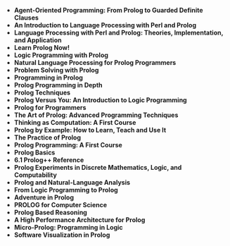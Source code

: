  

<ul>
  
 <li><b><a target="_blank" href="https://github.com/manjunath5496/Prolog-Books/blob/master/plg(1).pdf" style="text-decoration:none;">Agent-Oriented Programming: From Prolog to Guarded Definite Clauses</a></b></li>
  
<li><b><a target="_blank" href="https://github.com/manjunath5496/Prolog-Books/blob/master/plg(2).pdf" style="text-decoration:none;">An Introduction to Language Processing with Perl and Prolog</a></b></li>

<li><b><a target="_blank" href="https://github.com/manjunath5496/Prolog-Books/blob/master/plg(3).pdf" style="text-decoration:none;">Language Processing with Perl and Prolog: Theories, Implementation, and Application</a></b></li>                         
  <li><b><a target="_blank" href="https://github.com/manjunath5496/Prolog-Books/blob/master/plg(4).pdf" style="text-decoration:none;">Learn Prolog Now!</a></b></li>
  
   <li><b><a target="_blank" href="https://github.com/manjunath5496/Prolog-Books/blob/master/plg(5).pdf" style="text-decoration:none;">Logic Programming with Prolog</a></b></li>  
   
 <li><b><a target="_blank" href="https://github.com/manjunath5496/Prolog-Books/blob/master/plg(6).pdf" style="text-decoration:none;">Natural Language Processing for Prolog Programmers</a></b></li>
  
<li><b><a target="_blank" href="https://github.com/manjunath5496/Prolog-Books/blob/master/plg(7).pdf" style="text-decoration:none;"> Problem Solving with Prolog</a></b></li>

 <li><b><a target="_blank" href="https://github.com/manjunath5496/Prolog-Books/blob/master/plg(8).pdf" style="text-decoration:none;">Programming in Prolog</a></b></li>
  
<li><b><a target="_blank" href="https://github.com/manjunath5496/Prolog-Books/blob/master/plg(9).pdf" style="text-decoration:none;">Prolog Programming in Depth </a></b></li>

<li><b><a target="_blank" href="https://github.com/manjunath5496/Prolog-Books/blob/master/plg(10).pdf" style="text-decoration:none;">Prolog Techniques</a></b></li>                         
  <li><b><a target="_blank" href="https://github.com/manjunath5496/Prolog-Books/blob/master/plg(11).pdf" style="text-decoration:none;">Prolog Versus You: An Introduction to Logic Programming</a></b></li>
  
   <li><b><a target="_blank" href="https://github.com/manjunath5496/Prolog-Books/blob/master/plg(12).pdf" style="text-decoration:none;">Prolog for Programmers</a></b></li>  
   

<li><b><a target="_blank" href="https://github.com/manjunath5496/Prolog-Books/blob/master/plg(13).pdf" style="text-decoration:none;">The Art of Prolog: Advanced Programming Techniques</a></b></li>

<li><b><a target="_blank" href="https://github.com/manjunath5496/Prolog-Books/blob/master/plg(14).pdf" style="text-decoration:none;">Thinking as Computation: A First Course</a></b></li>                         
  <li><b><a target="_blank" href="https://github.com/manjunath5496/Prolog-Books/blob/master/plg(15).pdf" style="text-decoration:none;">Prolog by Example: How to Learn, Teach and Use It</a></b></li>
  
   <li><b><a target="_blank" href="https://github.com/manjunath5496/Prolog-Books/blob/master/plg(16).pdf" style="text-decoration:none;">The Practice of Prolog</a></b></li>  
   
  <li><b><a target="_blank" href="https://github.com/manjunath5496/Prolog-Books/blob/master/plg(17).pdf" style="text-decoration:none;">Prolog Programming: A First Course</a></b></li>
  
   <li><b><a target="_blank" href="https://github.com/manjunath5496/Prolog-Books/blob/master/plg(18).pdf" style="text-decoration:none;">Prolog Basics</a></b></li>  

  
   <li><b><a target="_blank" href="https://github.com/manjunath5496/Prolog-Books/blob/master/plg(19).pdf" style="text-decoration:none;">6.1 Prolog++ Reference</a></b></li>  
   
  <li><b><a target="_blank" href="https://github.com/manjunath5496/Prolog-Books/blob/master/plg(20).pdf" style="text-decoration:none;">Prolog Experiments in Discrete Mathematics, Logic, and Computability</a></b></li>
  
   <li><b><a target="_blank" href="https://github.com/manjunath5496/Prolog-Books/blob/master/plg(21).pdf" style="text-decoration:none;">Prolog and Natural-Language Analysis</a></b></li>  

   <li><b><a target="_blank" href="https://github.com/manjunath5496/Prolog-Books/blob/master/plg(22).pdf" style="text-decoration:none;">From Logic Programming to Prolog</a></b></li>  

  <li><b><a target="_blank" href="https://github.com/manjunath5496/Prolog-Books/blob/master/plg(23).pdf" style="text-decoration:none;">Adventure in Prolog</a></b></li>
  
   <li><b><a target="_blank" href="https://github.com/manjunath5496/Prolog-Books/blob/master/plg(24).pdf" style="text-decoration:none;">PROLOG for Computer Science</a></b></li>  

   <li><b><a target="_blank" href="https://github.com/manjunath5496/Prolog-Books/blob/master/plg(25).pdf" style="text-decoration:none;">Prolog Based Reasoning</a></b></li>  

   <li><b><a target="_blank" href="https://github.com/manjunath5496/Prolog-Books/blob/master/plg(26).pdf" style="text-decoration:none;">A High Performance Architecture for Prolog</a></b></li>  

   <li><b><a target="_blank" href="https://github.com/manjunath5496/Prolog-Books/blob/master/plg(27).pdf" style="text-decoration:none;">Micro-Prolog: Programming in Logic</a></b></li>  
   <li><b><a target="_blank" href="https://github.com/manjunath5496/Prolog-Books/blob/master/plg(28).pdf" style="text-decoration:none;">Software Visualization in Prolog</a></b></li> 
     
 </ul>

